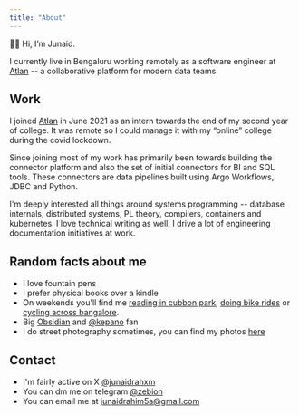 ```yaml
---
title: "About"
---
```


👋🏻 Hi, I’m Junaid.

I currently live in Bengaluru working remotely as a software engineer at [Atlan](https://atlan.com/) -- a collaborative platform for modern data teams.

## Work

I joined [Atlan](https://atlan.com/) in June 2021 as an intern towards the end of my second year of college. It was remote so I could manage it with my “online” college during the covid lockdown.

Since joining most of my work has primarily been towards building the connector platform and also the set of initial connectors for BI and SQL tools. These connectors are data pipelines built using Argo Workflows, JDBC and Python.

I'm deeply interested all things around systems programming -- database internals, distributed systems, PL theory, compilers, containers and kubernetes. I love technical writing as well, I drive a lot of engineering documentation initiatives at work.

## Random facts about me

- I love fountain pens
- I prefer physical books over a kindle
- On weekends you'll find me [reading in cubbon park](https://www.instagram.com/cubbonreads/), [doing bike rides](https://www.corner.inc/list/db4aac10-9f0e-461b-bf00-2d785b387bf0) or [cycling across bangalore](https://www.strava.com/athletes/50189743).
- Big [Obsidian](https://twitter.com/obsdmd) and [@kepano](https://twitter.com/kepano) fan
- I do street photography sometimes, you can find my photos [here](https://instagram.com/blrstreet)

## Contact

- I'm fairly active on X [@junaidrahxm](https://x.com/junaidrahxm)
- You can dm me on telegram [@zebion](https://t.me/zebion)
- You can email me at [junaidrahim5a@gmail.com](mailto:junaidrahim5a@gmail.com)
